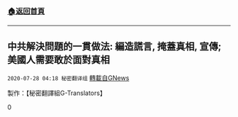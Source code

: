 ###  [:house:返回首頁](https://github.com/ourhimalayas/txt)
---

## 中共解決問題的一貫做法: 編造謊言, 掩蓋真相, 宣傳; 美國人需要敢於面對真相
`2020-07-28 04:18 秘密翻译组` [轉載自GNews](https://gnews.org/zh-hant/278172/)

製作：【秘密翻譯組G-Translators】

0
